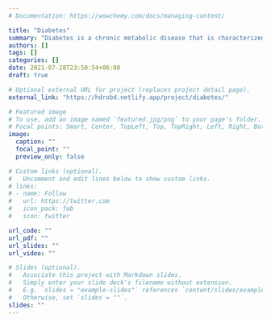 ```yaml
---
# Documentation: https://wowchemy.com/docs/managing-content/

title: "Diabetes"
summary: "Diabetes is a chronic metabolic disease that is characterized by elevated blood glucose (or blood sugar) levels. Over time, diabetes can cause serious damage to the heart, blood vessels, eyes, kidneys, and nerves. The most common type of diabetes, which typically affects adults, occurs when the body develops resistance to insulin or produces insufficient insulin."
authors: []
tags: []
categories: []
date: 2021-07-28T23:50:54+06:00
draft: true   

# Optional external URL for project (replaces project detail page).
external_link: "https://hdrobd.netlify.app/project/diabetes/"

# Featured image
# To use, add an image named `featured.jpg/png` to your page's folder.
# Focal points: Smart, Center, TopLeft, Top, TopRight, Left, Right, BottomLeft, Bottom, BottomRight.
image:
  caption: ""
  focal_point: ""
  preview_only: false

# Custom links (optional).
#   Uncomment and edit lines below to show custom links.
# links:
# - name: Follow
#   url: https://twitter.com
#   icon_pack: fab
#   icon: twitter

url_code: ""
url_pdf: ""
url_slides: ""
url_video: ""

# Slides (optional).
#   Associate this project with Markdown slides.
#   Simply enter your slide deck's filename without extension.
#   E.g. `slides = "example-slides"` references `content/slides/example-slides.md`.
#   Otherwise, set `slides = ""`.
slides: ""
---
```

